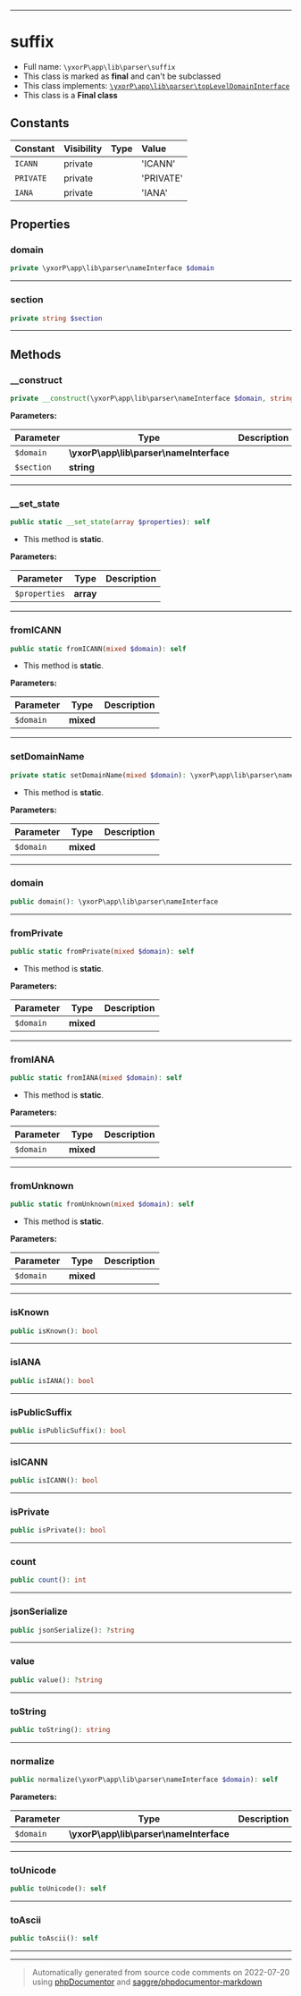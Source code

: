 ***

# suffix





* Full name: `\yxorP\app\lib\parser\suffix`
* This class is marked as **final** and can't be subclassed
* This class implements:
[`\yxorP\app\lib\parser\topLevelDomainInterface`](./topLevelDomainInterface.md)
* This class is a **Final class**


## Constants

| Constant | Visibility | Type | Value |
|:---------|:-----------|:-----|:------|
|`ICANN`|private| |&#039;ICANN&#039;|
|`PRIVATE`|private| |&#039;PRIVATE&#039;|
|`IANA`|private| |&#039;IANA&#039;|

## Properties


### domain



```php
private \yxorP\app\lib\parser\nameInterface $domain
```






***

### section



```php
private string $section
```






***

## Methods


### __construct



```php
private __construct(\yxorP\app\lib\parser\nameInterface $domain, string $section): mixed
```








**Parameters:**

| Parameter | Type | Description |
|-----------|------|-------------|
| `$domain` | **\yxorP\app\lib\parser\nameInterface** |  |
| `$section` | **string** |  |




***

### __set_state



```php
public static __set_state(array $properties): self
```



* This method is **static**.




**Parameters:**

| Parameter | Type | Description |
|-----------|------|-------------|
| `$properties` | **array** |  |




***

### fromICANN



```php
public static fromICANN(mixed $domain): self
```



* This method is **static**.




**Parameters:**

| Parameter | Type | Description |
|-----------|------|-------------|
| `$domain` | **mixed** |  |




***

### setDomainName



```php
private static setDomainName(mixed $domain): \yxorP\app\lib\parser\nameInterface
```



* This method is **static**.




**Parameters:**

| Parameter | Type | Description |
|-----------|------|-------------|
| `$domain` | **mixed** |  |




***

### domain



```php
public domain(): \yxorP\app\lib\parser\nameInterface
```











***

### fromPrivate



```php
public static fromPrivate(mixed $domain): self
```



* This method is **static**.




**Parameters:**

| Parameter | Type | Description |
|-----------|------|-------------|
| `$domain` | **mixed** |  |




***

### fromIANA



```php
public static fromIANA(mixed $domain): self
```



* This method is **static**.




**Parameters:**

| Parameter | Type | Description |
|-----------|------|-------------|
| `$domain` | **mixed** |  |




***

### fromUnknown



```php
public static fromUnknown(mixed $domain): self
```



* This method is **static**.




**Parameters:**

| Parameter | Type | Description |
|-----------|------|-------------|
| `$domain` | **mixed** |  |




***

### isKnown



```php
public isKnown(): bool
```











***

### isIANA



```php
public isIANA(): bool
```











***

### isPublicSuffix



```php
public isPublicSuffix(): bool
```











***

### isICANN



```php
public isICANN(): bool
```











***

### isPrivate



```php
public isPrivate(): bool
```











***

### count



```php
public count(): int
```











***

### jsonSerialize



```php
public jsonSerialize(): ?string
```











***

### value



```php
public value(): ?string
```











***

### toString



```php
public toString(): string
```











***

### normalize



```php
public normalize(\yxorP\app\lib\parser\nameInterface $domain): self
```








**Parameters:**

| Parameter | Type | Description |
|-----------|------|-------------|
| `$domain` | **\yxorP\app\lib\parser\nameInterface** |  |




***

### toUnicode



```php
public toUnicode(): self
```











***

### toAscii



```php
public toAscii(): self
```











***


***
> Automatically generated from source code comments on 2022-07-20 using [phpDocumentor](http://www.phpdoc.org/) and [saggre/phpdocumentor-markdown](https://github.com/Saggre/phpDocumentor-markdown)
